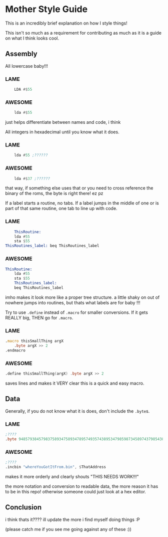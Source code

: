 # Mother Style Guide

This is an incredibly brief explanation on how I style things!

This isn't so much as a requirement for contributing as much as it is a guide on what I think looks cool.

## Assembly

All lowercase baby!!!

### LAME
```asm
    LDA #$55
```
### AWESOME
```asm
    lda #$55
```
just helps differentiate between names and code, i think

All integers in hexadecimal until you know what it does.

### LAME
```asm
    lda #55 ;??????
```
### AWESOME
```asm
    lda #$37 ;??????
```

that way, if something else uses that or you need to cross reference the binary of the roms, the byte is right there! ez pz

If a label starts a routine, no tabs. If a label jumps in the middle of one or is part of that same routine, one tab to line up with code.

### LAME
```asm
    ThisRoutine:
    lda #55
    sta $55
ThisRoutines_label: beq ThisRoutines_label
```
### AWESOME
```asm
ThisRoutine:
    lda #55
    sta $55
    ThisRoutines_label:
    beq ThisRoutines_label
```
imho makes it look more like a proper tree structure. a little shaky on out of nowhere jumps into routines, but thats what labels are for baby !!!

Try to use `.define` instead of `.macro` for smaller conversions. If it gets REALLY big, THEN go for `.macro`.

### LAME
```asm
.macro thisSmallThing argX
    .byte argX >> 2
.endmacro
```
### AWESOME
```asm
.define thisSmallThing(argX) .byte argX >> 2
```

saves lines and makes it VERY clear this is a quick and easy macro.



## Data

Generally, if you do not know what it is does, don't include the `.byte`s.

### LAME
```asm
;????
.byte 94857938457983758934758934789574935743895347985987345897437985438795
```
### AWESOME
```asm
;????
.incbin "whereYouGotItFrom.bin", $ThatAddress
```

makes it more orderly and clearly shouts "THIS NEEDS WORK!!!"

the more notation and conversion to readable data, the more reason it has to be in this repo! otherwise someone could just look at a hex editor.


## Conclusion

i think thats it???? ill update the more i find myself doing things :P

(please catch me if you see me going against any of these :))
